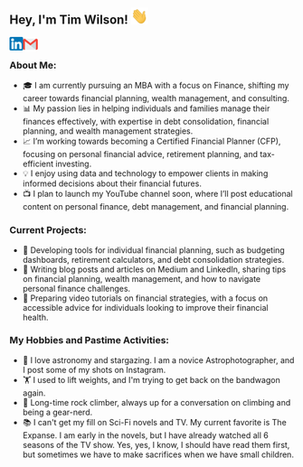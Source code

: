 ## Hey, I'm Tim Wilson! <img src="https://github.com/Tim-The-Wilson/Tim-The-Wilson/blob/main/Assets/Hi.gif" width="30px">

<a href="https://www.linkedin.com/in/tim-the-wilson/">
  <img align="left" width="24px" src="https://github.com/Tim-The-Wilson/Tim-The-Wilson/blob/main/Assets/linkedin.png"  />
</a>
<a href="mailto:timthewilson@gmail.com">
  <img align="left" width="26px" src="https://github.com/Tim-The-Wilson/Tim-The-Wilson/blob/main/Assets/gmail.png" />
</a>
<!--- <a href="https://">
  <img align="left" width="26px" src="https://cdn.jsdelivr.net/npm/simple-icons@v3/icons/youtube.svg" />
</a> --->
<!--- <a href="https:">
  <img align="left" width="26px" src="https://cdn.jsdelivr.net/npm/simple-icons@v3/icons/medium.svg" />
</a> --->

<!--- All icon images are from Pixel perfect --->
<br />

### About Me: 

-  🎓 I am currently pursuing an MBA with a focus on Finance, shifting my career towards financial planning, wealth management, and consulting.
-  📊 My passion lies in helping individuals and families manage their finances effectively, with expertise in debt consolidation, financial planning, and wealth management strategies.
-  📈 I’m working towards becoming a Certified Financial Planner (CFP), focusing on personal financial advice, retirement planning, and tax-efficient investing.
-  💡 I enjoy using data and technology to empower clients in making informed decisions about their financial futures.
-  📺 I plan to launch my YouTube channel soon, where I’ll post educational content on personal finance, debt management, and financial planning.

### Current Projects:

- 🏦 Developing tools for individual financial planning, such as budgeting dashboards, retirement calculators, and debt consolidation strategies.
- 📘 Writing blog posts and articles on Medium and LinkedIn, sharing tips on financial planning, wealth management, and how to navigate personal finance challenges.
- 🎥 Preparing video tutorials on financial strategies, with a focus on accessible advice for individuals looking to improve their financial health.

### My Hobbies and Pastime Activities:

- 🔭 I love astronomy and stargazing. I am a novice Astrophotographer, and I post some of my shots on Instagram.
- 🏋️ I used to lift weights, and I'm trying to get back on the bandwagon again.
- 🧗 Long-time rock climber, always up for a conversation on climbing and being a gear-nerd.
- 📚 I can't get my fill on Sci-Fi novels and TV. My current favorite is The Expanse. I am early in the novels, but I have already watched all 6 seasons of the TV show. Yes, yes, I know, I should have read them first, but sometimes we have to make sacrifices when we have small children.

<!---
### My Languages and Tools:

### My Certifications:


Tim-The-Wilson/Tim!
-The-Wilson is a ✨ special ✨ repository because its `README.md` (this file) appears on your GitHub profile.
You can click the Preview link to take a look at your changes.
--->


